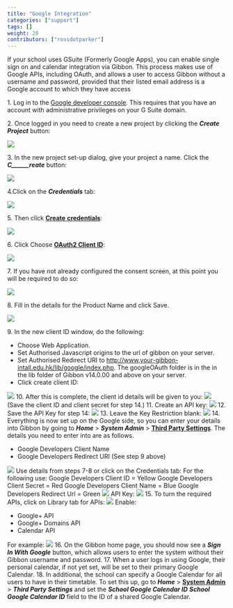 ```yaml
---
title: "Google Integration"
categories: ["support"]
tags: []
weight: 20
contributors: ["rossdotparker"]
---
```


If your school uses GSuite (Formerly Google Apps), you can enable single sign on and calendar integration via Gibbon. This process makes use of Google APIs, including OAuth, and allows a user to access Gibbon without a username and password, provided that their listed email address is a Google account to which they have access

1\. Log in to the [Google developer console](https://cloud.google.com/console/project). This requires that you have an account with administrative privileges on your G Suite domain.

2\. Once logged in you need to create a new project by clicking the ___Create Project___ button:

[![](https://gibbonedu.org/wp-content/uploads/2014/02/02-create-project-300x49.png)](https://gibbonedu.org/wp-content/uploads/2014/02/02-create-project.png)

3\. In the new project set-up dialog, give your project a name. Click the ___C______reate___ button:

[![](https://gibbonedu.org/wp-content/uploads/2014/02/03-project-name-300x134.png)](https://gibbonedu.org/wp-content/uploads/2014/02/03-project-name.png)

4.Click on the ___Credentials___ tab:

[![](https://gibbonedu.org/wp-content/uploads/2014/02/05-select-credentialstab-300x274.png)](https://gibbonedu.org/wp-content/uploads/2014/02/05-select-credentialstab.png)

5\. Then click <span style="text-decoration: underline;">**Create** **credentials**</span>:

[![](https://gibbonedu.org/wp-content/uploads/2014/02/05-create-credentials-300x158.png)](https://gibbonedu.org/wp-content/uploads/2014/02/05-create-credentials.png)

6\. Click Choose **<span style="text-decoration: underline;">OAuth2 Client ID</span>**:

[![](https://gibbonedu.org/wp-content/uploads/2014/02/06-OAuth-ClientID-300x210.png)](https://gibbonedu.org/wp-content/uploads/2014/02/06-OAuth-ClientID.png)

7\. If you have not already configured the consent screen, at this point you will be required to do so:

[![](https://gibbonedu.org/wp-content/uploads/2014/02/07a-consent-screen-300x107.png)](https://gibbonedu.org/wp-content/uploads/2014/02/07a-consent-screen.png)

8\. Fill in the details for the Product Name and click Save.

[![](https://gibbonedu.org/wp-content/uploads/2014/02/07b-product-name-300x290.png)](https://gibbonedu.org/wp-content/uploads/2014/02/07b-product-name.png)

9\. In the new client ID window, do the following:

*   Choose Web Application.
*   Set Authorised Javascript origins to the url of gibbon on your server.
*   Set Authorised Redirect URI to http://www.your-gibbon-intall.edu.hk/lib/google/index.php. The googleOAuth folder is in the in the lib folder of Gibbon v14.0.00 and above on your server.
*   Click create client ID:

[![](https://gibbonedu.org/wp-content/uploads/2014/02/07c-create-client-id-274x300.png)](https://gibbonedu.org/wp-content/uploads/2014/02/07c-create-client-id.png) 10\. After this is complete, the client id details will be given to you: [![](https://gibbonedu.org/wp-content/uploads/2014/02/07d-client-id-details-300x140.png)](https://gibbonedu.org/wp-content/uploads/2014/02/07d-client-id-details.png) (Save the client ID and client secret for step 14.) 11\. Create an API key: [![](https://gibbonedu.org/wp-content/uploads/2014/02/08a-API-key-300x268.png)](https://gibbonedu.org/wp-content/uploads/2014/02/08a-API-key.png) 12\. Save the API Key for step 14: [![](https://gibbonedu.org/wp-content/uploads/2014/02/08b-API-key-created-300x158.png)](https://gibbonedu.org/wp-content/uploads/2014/02/08b-API-key-created.png) 13\. Leave the Key Restriction blank: [![](https://gibbonedu.org/wp-content/uploads/2014/02/10-key-restriction-300x281.png)](https://gibbonedu.org/wp-content/uploads/2014/02/10-key-restriction.png) 14\. Everything is now set up on the Google side, so you can enter your details into Gibbon by going to ___Home___ > ___System Admin___ > **<span style="text-decoration: underline;">Third Party Settings</span>**. The details you need to enter into are as follows.

*   Google Developers Client Name
*   Google Developers Redirect URI (See step 9 above)

[![](https://gibbonedu.org/wp-content/uploads/2014/02/11a-Authentication-Gibbon-300x181.png)](https://gibbonedu.org/wp-content/uploads/2014/02/11a-Authentication-Gibbon.png) Use details from steps 7-8 or click on the Credentials tab: For the following use: Google Developers Client ID = Yellow Google Developers Client Secret = Red Google Developers Client Name = Blue Google Developers Redirect Url = Green [![](https://gibbonedu.org/wp-content/uploads/2014/02/11b-Client-id-285x300.png)](https://gibbonedu.org/wp-content/uploads/2014/02/11b-Client-id.png) API Key: [![](https://gibbonedu.org/wp-content/uploads/2014/02/11c-API-key-300x119.png)](https://gibbonedu.org/wp-content/uploads/2014/02/11c-API-key.png) 15\. To turn the required APIs, click on Library tab for APIs: [![](https://gibbonedu.org/wp-content/uploads/2014/02/12a-Library-APIs-300x148.png)](https://gibbonedu.org/wp-content/uploads/2014/02/12a-Library-APIs.png) Enable:

*   Google+ API
*   Google+ Domains API
*   Calendar API

For example: [![](https://gibbonedu.org/wp-content/uploads/2014/02/12b-Google-300x228.png)](https://gibbonedu.org/wp-content/uploads/2014/02/12b-Google.png) 16\. On the Gibbon home page, you should now see a ___Sign In With Google___ button, which allows users to enter the system without their Gibbon username and password. 17\. When a user logs in using Google, their personal calendar, if not yet set, will be set to their primary Google Calendar. 18\. In additional, the school can specify a Google Calendar for all users to have in their timetable. To set this up, go to ___Home___ > **<span style="text-decoration: underline;">System Admin</span>** > ___Third Party Settings___ and set the ___School Google Calendar ID___
___School Google Calendar ID___ field to the ID of a shared Google Calendar.
